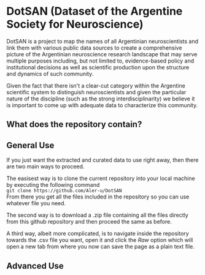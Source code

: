 # DotSAN (Dataset of the Argentine Society for Neuroscience)

DotSAN is a project to map the names of all Argentinian neuroscientists and link them with various public data sources to create a comprehensive picture of the Argentinian neuroscience research landscape that may serve multiple purposes including, but not limited to, evidence-based policy and institutional decisions as well as scientific production upon the structure and dynamics of such community. 

Given the fact that there isn't a clear-cut category within the Argentine scientific system to distinguish neuroscientists and given the particular nature of the discipline (such as the strong interdisciplinarity) we believe it is important to come up with adequate data to characterize this community. 

## What does the repository contain?




## General Use

If you just want the extracted and curated data to use right away, then there are two main ways to proceed. 

The easisest way is to clone the current repository into your local machine by executing the following command   
`git clone https://github.com/Aler-u/DotSAN`  
From there you get all the files included in the repository so you can use whatever file you need. 

The second way is to download a .zip file containing all the files directly from this github repository and then proceed the same as before. 

A third way, albeit more complicated, is to navigate inside the repository towards the .csv file you want, open it and click the _Raw_ option which will open a new tab from where you now can save the page as a plain text file.

## Advanced Use







